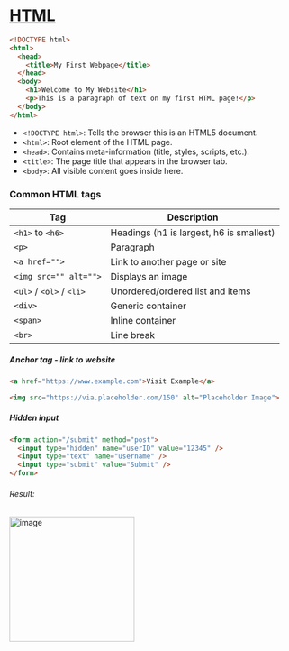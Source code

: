 # [HTML](https://github.com/Hanif-K-Musaheb/Year-2-CompSci-Notes/blob/main/WAD/wad.md)

``` HTML
<!DOCTYPE html>
<html>
  <head>
    <title>My First Webpage</title>
  </head>
  <body>
    <h1>Welcome to My Website</h1>
    <p>This is a paragraph of text on my first HTML page!</p>
  </body>
</html>
```
 - `<!DOCTYPE html>`: Tells the browser this is an HTML5 document.
 - `<html>`: Root element of the HTML page.
 - `<head>`: Contains meta-information (title, styles, scripts, etc.).
 - `<title>`: The page title that appears in the browser tab.
 - `<body>`: All visible content goes inside here.
### Common HTML tags
| Tag                      | Description                              |
| ------------------------ | ---------------------------------------- |
| `<h1>` to `<h6>`         | Headings (h1 is largest, h6 is smallest) |
| `<p>`                    | Paragraph                                |
| `<a href="">`            | Link to another page or site             |
| `<img src="" alt="">`    | Displays an image                        |
| `<ul>` / `<ol>` / `<li>` | Unordered/ordered list and items         |
| `<div>`                  | Generic container                        |
| `<span>`                 | Inline container                         |
| `<br>`                   | Line break                               |

##### Anchor tag - link to website
```HTML
<a href="https://www.example.com">Visit Example</a>

<img src="https://via.placeholder.com/150" alt="Placeholder Image">
```

##### Hidden input
```HTML
<form action="/submit" method="post">
  <input type="hidden" name="userID" value="12345" />
  <input type="text" name="username" />
  <input type="submit" value="Submit" />
</form>
```
###### Result:
<img width="222" alt="image" src="https://github.com/user-attachments/assets/e41d7b5f-0f37-4915-bcf5-262b5516e08a" />


